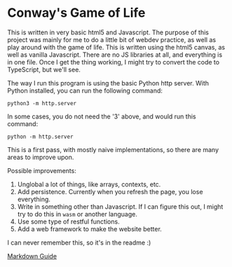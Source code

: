 # Conway's Game of Life

This is written in very basic html5 and Javascript. The purpose
of this project was mainly for me to do a little bit of webdev
practice, as well as play around with the game of life. This is
written using the html5 canvas, as well as vanilla Javascript.
There are no JS libraries at all, and everything is in one file.
Once I get the thing working, I might try to convert the code to
TypeScript, but we'll see.

The way I run this program is using the basic Python http server.
With Python installed, you can run the following command:

```
python3 -m http.server
```

In some cases, you do not need the '3' above, and would run this command:

```
python -m http.server
```

This is a first pass, with mostly naive implementations, so there are many areas to improve upon.

Possible improvements:

1. Unglobal a lot of things, like arrays, contexts, etc.
2. Add persistence. Currently when you refresh the page, you lose everything.
3. Write in something other than Javascript. If I can figure this out, I might try to do this in `wasm` or another language.
4. Use some type of restful functions.
5. Add a web framework to make the website better.

I can never remember this, so it's in the readme :)

[Markdown Guide](https://www.markdownguide.org/basic-syntax/)